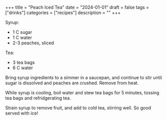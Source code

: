 ﻿+++
title = "Peach Iced Tea"
date = "2024-01-01"
draft = false
tags = ["drinks"]
categories = ["recipes"]
description = ""
+++

Syrup:

* 1 C sugar
* 1 C water
* 2-3 peaches, sliced

Tea:

* 3 tea bags
* 6 C water

Bring syrup ingredients to a simmer in a saucepan, and continue to stir until sugar is dissolved and peaches are crushed. Remove from heat. 

While syrup is cooling, boil water and stew tea bags for 5 minutes, tossing tea bags and refridgerating tea. 

Strain syrup to remove fruit, and add to cold tea, stirring well. So good served with ice!